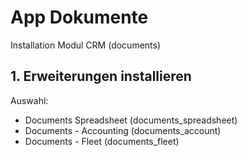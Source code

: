 # App Dokumente
Installation Modul CRM (documents)

## 1. Erweiterungen installieren
Auswahl:
* Documents Spreadsheet (documents_spreadsheet)
* Documents - Accounting (documents_account)
* Documents - Fleet (documents_fleet)